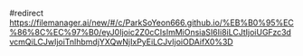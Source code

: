 #redirect https://filemanager.ai/new/#/c/ParkSoYeon666.github.io/%EB%B0%95%EC%86%8C%EC%97%B0/eyJ0Ijoic2Z0cCIsImMiOnsiaSI6Ii8iLCJtIjoiUGFzc3dvcmQiLCJwIjoiTnlhbmdjYXQwNjIxPyEiLCJvIjoiODAifX0%3D
